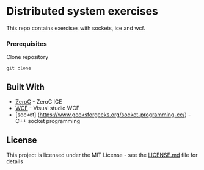 # Distributed system exercises

This repo contains exercises with sockets, ice and wcf.

### Prerequisites

Clone repository

```
git clone
```

## Built With

* [ZeroC](https://doc.zeroc.com/) - ZeroC ICE
* [WCF](https://docs.microsoft.com/en-us/dotnet/framework/wcf/getting-started-tutorial) - Visual studio WCF
* [socket] (https://www.geeksforgeeks.org/socket-programming-cc/) - C++ socket programming

## License

This project is licensed under the MIT License - see the [LICENSE.md](LICENSE.md) file for details

